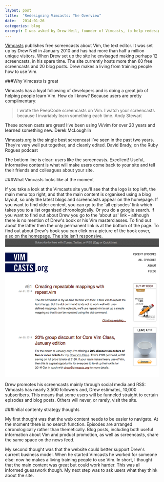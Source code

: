 ```yaml
---
layout: post
title:  "Redesigning Vimcasts: The Overview"
date:   2014-01-26 
categories: blog
excerpt: I was asked by Drew Neil, founder of Vimcasts, to help redesign the site. When Drew set up Vimcasts in January 2010 he envisaged making perhaps 12 screencasts about the text editor Vim, in his spare time. The site currently hosts more than 60 free screencasts and 20 blog posts. Drew now makes a living from training people how to use Vim. Read on to see what we've been up to.
---
```



[Vimcasts][Vimcasts_homepage] publishes free screencasts about Vim, the text editor. It was set up by Drew Neil in January 2010 and has had more than half a million unique visitors. When Drew set up the site he envisaged making perhaps 12 screencasts, in his spare time. The site currently hosts more than 60 free screencasts and 20 blog posts. Drew makes a living from training people how to use Vim. 

###Why Vimcasts is great

Vimcasts has a loyal following of developers and is doing a great job of helping people learn Vim. How do I know? Because users are pretty complimentary:

>I wrote the PeepCode screencasts on Vim. I watch your screencasts because I invariably learn something each time. Andy Stewart
>
These screen casts are great! I’ve been using Vi/vim for over 20 years and learned something new. Derek McLoughlin 
>
Vimcasts.org is the single best screencast I’ve seen in the past two years. They’re very well put together, and cleanly edited. David Brady, on the Ruby Rogues podcast

The bottom line is clear: users like the screencasts. Excellent! Useful, informative content is what will make users come back to your site and tell their friends and colleagues about your site. 

###What Vimcasts looks like at the moment

If you take a look at the Vimcasts site you'll see that the logo is top left, the main menu top right, and that the main content is organised using a blog layout, so only the latest blogs and screencasts appear on the homepage. If you want to find older content, you can go to the 'all episodes' link which takes you to a list organised chronologically. Or you do a google search. If you want to find out about Drew you go to the 'about us' link – although there is no mention of Drew's book or his Vim masterclasses. To find out about the latter then the only permanent link is at the bottom of the page. To find out about Drew's book you can click on a picture of the book cover, also on the homepage. The site isn't responsive. <img class = "Vimcasts_screenshot" src="/images/Vimcasts_screenshot.png" alt="a screenshot of the Vimcasts homepage">

Drew promotes his screencasts mainly through social media and RSS: Vimcasts has nearly 3,500 followers and, Drew estimates, 10,000 subscribers. This means that some users will be funneled straight to certain episodes and blog posts. Others will never, or rarely, visit the site.  

###Initial contenty strategy thoughts

My first thought was that the web content needs to be easier to navigate. At the moment there is no search function. Episodes are arranged chronologically rather than themetically. Blog posts, including both useful information about Vim and product promotion, as well as screencasts, share the same space on the news feed.

My second thought was that the website could better support Drew's current business model. When he started Vimcasts he worked for someone else: now he makes a living training people to use Vim. In short, I thought that the main content was great but could work harder. This was all informed guesswork though. My next step was to ask users what they think about the site.


[Vimcasts_homepage]: http://vimcasts.org/


